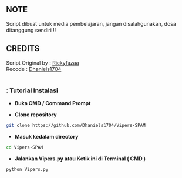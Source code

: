 ## NOTE
Script dibuat untuk media pembelajaran, jangan disalahgunakan, dosa ditanggung sendiri !!
<br>
## CREDITS
Script Original by : [Rickyfazaa](https://github.com/rickyfazaa)
<br>Recode : [Dhaniels1704](https://github.com/Dhaniels1704)
<br>
<br>
### : Tutorial Instalasi

- **Buka CMD / Command Prompt**

- **Clone repository**
```bash
git clone https://github.com/Dhaniels1704/Vipers-SPAM
```
- **Masuk kedalam directory**
```sh
cd Vipers-SPAM
```
- **Jalankan Vipers.py atau Ketik ini di Terminal ( CMD )**
```bash
python Vipers.py
```
